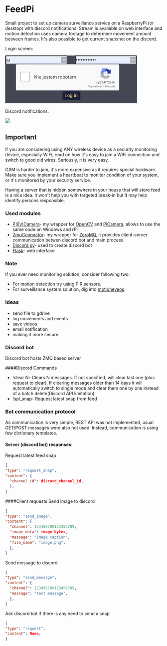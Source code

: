 # FeedPi

Small project to set up camera surveillance service on a RaspberryPi (or desktop) with discord notifications. 
Stream is available on web interface and motion detection uses camera footage to determine movement amount between 
frames. It's also possible to get current snapshot on the discord.


Login screen:

![](docs/img/captcha.PNG)

Discord notifications:

![](docs/img/kuchikopi_.gif)
## Important
If you are considering using ANY wireless device as a security monitoring device, especially WiFi, 
read on how it's easy to jam a WiFi connection and switch to good old wires.
Seriously, it is very easy.

GSM is harder to jam, it's more expensive as it requires special hardware. 
Make sure you implement a heartbeat to monitor condition of your system, or it's monitored by your security service.

Having a server that is hidden somewhere in your house  that will store feed is a nice idea.
It won't help you with targeted break-in but it may help identify persons responsible.

### Used modules
- [P(i|y)Camera](https://github.com/dabku/PiyCamera)- my wrapper for [OpenCV](https://opencv.org/) and [PiCamera](https://picamera.readthedocs.io/en/release-1.13/), allows to use the same code on Windows and rPi
- [ZmqConnector](https://github.com/dabku/ZmqConnector)- my wrapper for [ZeroMQ](http://zeromq.org/), it provides client-server communication betwen discord bot and main process
- [Discord.py](https://github.com/Rapptz/discord.py)- used to create discord bot
- [Flask](http://flask.pocoo.org/)- web interface
### Note

If you ever need monitoring solution, consider following two:
- For motion detection try using PIR sensors.
- For surveillance system solution, dig into [motioneyeos](https://github.com/ccrisan/motioneyeos/wiki).

### Ideas
- send file to gdrive
- log movements and events
- save videos
- email notification
- making it more secure

### Discord bot
Discord bot hosts ZMQ based server 

####Discord Commands
- !clear N- Clears N messages. If not specified, will clear last one (plus request to clear). 
If clearing messages older than 14 days it will automatically switch to single mode and clear them one by one instead of a batch delete(Discord API limitation)
- !spi_snap- Request latest snap from feed

### Bot communication protocol
As communication is very simple, REST API was not implemented, usual GET/POST messages were also not used.
Instead, communication is using few dictionary templates.

#### Server (discord bot) responses:
Request latest feed snap
```json
{
"type": "request_snap",
"content": {
  "channel_id": discord_channel_id,
  },
}
```
####Client requests
Send image to discord
```json
{
"type": "send_image",
"content": {
  "channel": 123456789123456789,
  "image_data": image_bytes,
  "message": "Image caption",
  "file_name": "image.png",
  },
}
```
Send message to discord
```json
{
"type": "send_message",
"content": {
  "channel": 123456789123456789,
  "message": "test message",
  },
}
```
Ask discord bot if there is any need to send a snap
```json
{
"type": "request",
"content": None,
}
```
 